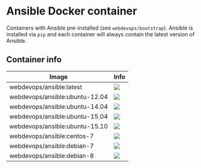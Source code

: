 # Ansible Docker container

Containers with Ansible pre-installed (see `webdevops/bootstrap`).
Ansible is installed via `pip` and each container will always contain the latest version of Ansible.

## Container info

Image                               | Info                                                                       
----------------------------------- | ----------------------------------------------------------------------------------
webdevops/ansible:latest            | [![](https://badge.imagelayers.io/webdevops/ansible:latest.svg)](https://imagelayers.io/?images=webdevops/ansible:latest 'Get your own badge on imagelayers.io')
webdevops/ansible:ubuntu-12.04      | [![](https://badge.imagelayers.io/webdevops/ansible:ubuntu-12.04.svg)](https://imagelayers.io/?images=webdevops/ansible:ubuntu-12.04 'Get your own badge on imagelayers.io')
webdevops/ansible:ubuntu-14.04      | [![](https://badge.imagelayers.io/webdevops/ansible:ubuntu-14.04.svg)](https://imagelayers.io/?images=webdevops/ansible:ubuntu-14.04 'Get your own badge on imagelayers.io')
webdevops/ansible:ubuntu-15.04      | [![](https://badge.imagelayers.io/webdevops/ansible:ubuntu-15.04.svg)](https://imagelayers.io/?images=webdevops/ansible:ubuntu-15.04 'Get your own badge on imagelayers.io')
webdevops/ansible:ubuntu-15.10      | [![](https://badge.imagelayers.io/webdevops/ansible:ubuntu-15.10.svg)](https://imagelayers.io/?images=webdevops/ansible:ubuntu-15.14 'Get your own badge on imagelayers.io')
webdevops/ansible:centos-7          | [![](https://badge.imagelayers.io/webdevops/ansible:centos-7.svg)](https://imagelayers.io/?images=webdevops/ansible:centos-7 'Get your own badge on imagelayers.io')
webdevops/ansible:debian-7          | [![](https://badge.imagelayers.io/webdevops/ansible:debian-7.svg)](https://imagelayers.io/?images=webdevops/ansible:debian-7 'Get your own badge on imagelayers.io')
webdevops/ansible:debian-8          | [![](https://badge.imagelayers.io/webdevops/ansible:debian-8.svg)](https://imagelayers.io/?images=webdevops/ansible:debian-8 'Get your own badge on imagelayers.io')

